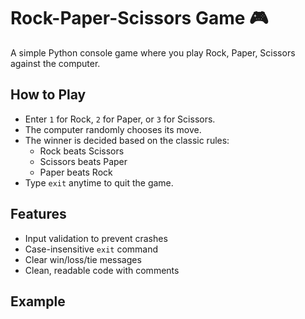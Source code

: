 # Rock-Paper-Scissors Game 🎮

A simple Python console game where you play Rock, Paper, Scissors against the computer.

## How to Play

- Enter `1` for Rock, `2` for Paper, or `3` for Scissors.
- The computer randomly chooses its move.
- The winner is decided based on the classic rules:
  - Rock beats Scissors
  - Scissors beats Paper
  - Paper beats Rock
- Type `exit` anytime to quit the game.

## Features

- Input validation to prevent crashes
- Case-insensitive `exit` command
- Clear win/loss/tie messages
- Clean, readable code with comments

## Example

